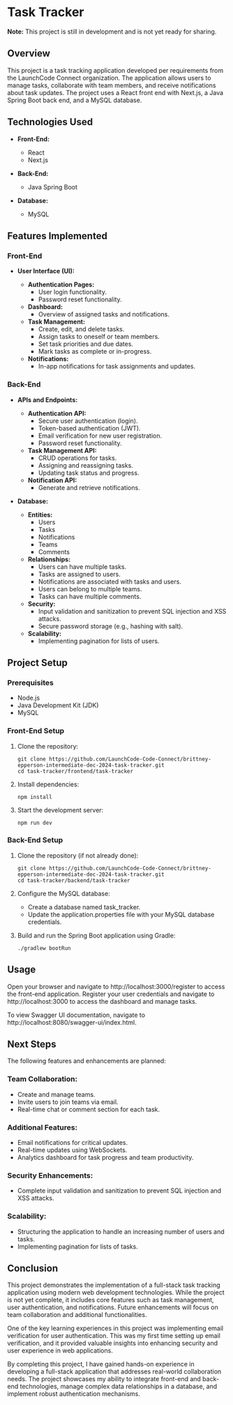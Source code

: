 # Task Tracker

**Note:** This project is still in development and is not yet ready for sharing.

## Overview

This project is a task tracking application developed per requirements from the LaunchCode Connect organization. The application allows users to manage tasks, collaborate with team members, and receive notifications about task updates. The project uses a React front end with Next.js, a Java Spring Boot back end, and a MySQL database.

## Technologies Used

- **Front-End:**
  - React
  - Next.js

- **Back-End:**
  - Java Spring Boot

- **Database:**
  - MySQL

## Features Implemented

### Front-End

- **User Interface (UI):**

  - **Authentication Pages:**
    - User login functionality.
    - Password reset functionality.
  - **Dashboard:**
    - Overview of assigned tasks and notifications.
  - **Task Management:**
    - Create, edit, and delete tasks.
    - Assign tasks to oneself or team members.
    - Set task priorities and due dates.
    - Mark tasks as complete or in-progress.
  - **Notifications:**
    - In-app notifications for task assignments and updates.

### Back-End

- **APIs and Endpoints:**
  - **Authentication API:**
    - Secure user authentication (login).
    - Token-based authentication (JWT).
    - Email verification for new user registration.
    - Password reset functionality.
  - **Task Management API:**
    - CRUD operations for tasks.
    - Assigning and reassigning tasks.
    - Updating task status and progress.
  - **Notification API:**
    - Generate and retrieve notifications.

- **Database:**
  - **Entities:**
    - Users
    - Tasks
    - Notifications
    - Teams
    - Comments
  - **Relationships:**
    - Users can have multiple tasks.
    - Tasks are assigned to users.
    - Notifications are associated with tasks and users.
    - Users can belong to multiple teams.
    - Tasks can have multiple comments.
  - **Security:**
    - Input validation and sanitization to prevent SQL injection and XSS attacks.
    - Secure password storage (e.g., hashing with salt).
  - **Scalability:**
    - Implementing pagination for lists of users.


## Project Setup

### Prerequisites

- Node.js
- Java Development Kit (JDK)
- MySQL

### Front-End Setup

1. Clone the repository:
   ```
   git clone https://github.com/LaunchCode-Code-Connect/brittney-epperson-intermediate-dec-2024-task-tracker.git
   cd task-tracker/frontend/task-tracker
   ```

2. Install dependencies:
   ```
   npm install
   ```

3. Start the development server:
   ```
   npm run dev
   ```
### Back-End Setup

1. Clone the repository (if not already done):
    ```
    git clone https://github.com/LaunchCode-Code-Connect/brittney-epperson-intermediate-dec-2024-task-tracker.git
    cd task-tracker/backend/task-tracker
    ```

2. Configure the MySQL database:
    - Create a database named task_tracker.
    - Update the application.properties file with your MySQL database credentials.

3. Build and run the Spring Boot application using Gradle:
    ```
    ./gradlew bootRun
    ```
## Usage
Open your browser and navigate to http://localhost:3000/register to access the front-end application.
Register your user credentials and navigate to http://localhost:3000 to access the dashboard and manage tasks.

To view Swagger UI documentation, navigate to http://localhost:8080/swagger-ui/index.html.

## Next Steps
The following features and enhancements are planned:

### Team Collaboration:
- Create and manage teams.
- Invite users to join teams via email.
- Real-time chat or comment section for each task.
### Additional Features:
- Email notifications for critical updates.
- Real-time updates using WebSockets.
- Analytics dashboard for task progress and team productivity.
### Security Enhancements:
- Complete input validation and sanitization to prevent SQL injection and XSS attacks.
### Scalability:
- Structuring the application to handle an increasing number of users and tasks.
- Implementing pagination for lists of tasks.

## Conclusion
This project demonstrates the implementation of a full-stack task tracking application using modern web development technologies. While the project is not yet complete, it includes core features such as task management, user authentication, and notifications. Future enhancements will focus on team collaboration and additional functionalities.

One of the key learning experiences in this project was implementing email verification for user authentication. This was my first time setting up email verification, and it provided valuable insights into enhancing security and user experience in web applications.

By completing this project, I have gained hands-on experience in developing a full-stack application that addresses real-world collaboration needs. The project showcases my ability to integrate front-end and back-end technologies, manage complex data relationships in a database, and implement robust authentication mechanisms.
